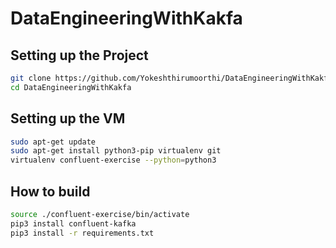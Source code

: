 # DataEngineeringWithKakfa

## Setting up the Project
```bash
git clone https://github.com/Yokeshthirumoorthi/DataEngineeringWithKakfa.git
cd DataEngineeringWithKakfa   
```

## Setting up the VM

```bash
sudo apt-get update
sudo apt-get install python3-pip virtualenv git
virtualenv confluent-exercise --python=python3
```
## How to build

```bash
source ./confluent-exercise/bin/activate
pip3 install confluent-kafka
pip3 install -r requirements.txt
```